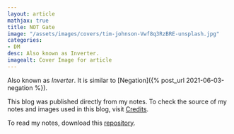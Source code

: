 ```yaml
---
layout: article
mathjax: true
title: NOT Gate
image: "/assets/images/covers/tim-johnson-Vwf8q3RzBRE-unsplash.jpg"
categories:
- DM
desc: Also known as Inverter. 
imagealt: Cover Image for article
---
```


Also known as *Inverter*.
It is similar to [Negation]({% post_url 2021-06-03-negation %}).

This blog was published directly from my notes.
To check the source of my notes and images used in this blog, visit <a href="/credits.html" target="_blank">Credits</a>.

To read my notes, download this <a href="https://github.com/bovem/CS" target="blank">repository</a>.